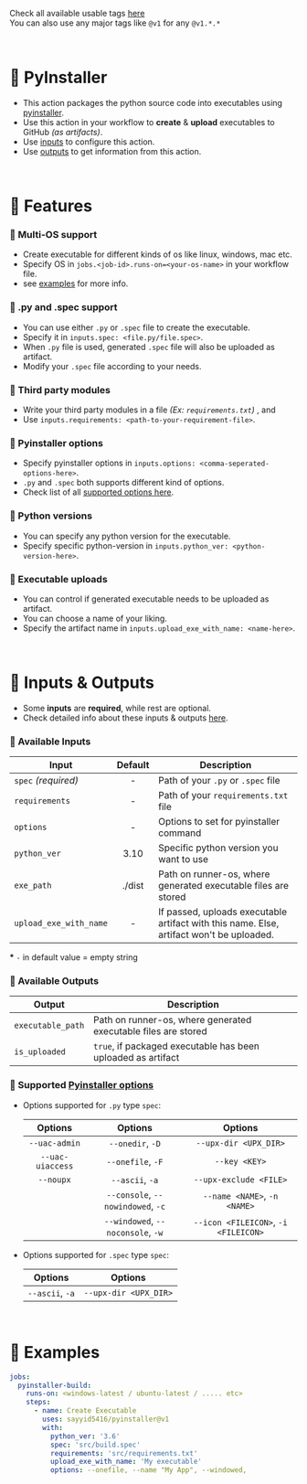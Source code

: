 Check all available usable tags [here](../../tags)
<br>
You can also use any major tags like `@v1` for any `@v1.*.*`


<br>


# 🔰 PyInstaller
  - This action packages the python source code into executables using [pyinstaller](https://pyinstaller.org).
  - Use this action in your workflow to **create** & **upload** executables to GitHub _(as artifacts)_.
  - Use [inputs](#-inputs--outputs) to configure this action.
  - Use [outputs](#-inputs--outputs) to get information from this action.


<br>


# 🔰 Features
### 💠 Multi-OS support
  - Create executable for different kinds of os like linux, windows, mac etc.
  - Specify OS in `jobs.<job-id>.runs-on=<your-os-name>` in your workflow file.
  - see [examples](#-examples) for more info.

### 💠 .py and .spec support
  - You can use either `.py` or `.spec` file to create the executable.
  - Specify it in `inputs.spec: <file.py/file.spec>`.
  - When `.py` file is used, generated `.spec` file will also be uploaded as artifact.
  - Modify your `.spec` file according to your needs.

### 💠 Third party modules
  - Write your third party modules in a file _(Ex: `requirements.txt`)_ , and
  - Use `inputs.requirements: <path-to-your-requirement-file>`.

### 💠 Pyinstaller options
  - Specify pyinstaller options in `inputs.options: <comma-seperated-options-here>`.
  - `.py` and `.spec` both supports different kind of options.
  - Check list of all [supported options here](#-inputs--outputs).

### 💠 Python versions
  - You can specify any python version for the executable.
  - Specify specific python-version in `inputs.python_ver: <python-version-here>`.

### 💠 Executable uploads
  - You can control if generated executable needs to be uploaded as artifact.
  - You can choose a name of your liking.
  - Specify the artifact name in `inputs.upload_exe_with_name: <name-here>`.


<br>


# 🔰 Inputs & Outputs
  - Some **inputs** are **required**, while rest are optional. 
  - Check detailed info about these inputs & outputs [here](/action.yml).

### 💠 Available Inputs

  | Input                 | Default  | Description 
  |-----------------------|:--------:|-------------
  | `spec`  _(required)_  | -        | Path of your `.py` or `.spec` file
  | `requirements`        | -        | Path of your `requirements.txt` file
  | `options`             | -        | Options to set for pyinstaller command
  | `python_ver`          | 3.10     | Specific python version you want to use
  | `exe_path`            | ./dist   | Path on runner-os, where generated executable files are stored
  | `upload_exe_with_name`| -        | If passed, uploads executable artifact  with this name. Else, artifact won't be uploaded.

  **\*** `-` in default value = empty string

### 💠 Available Outputs

  | Output                | Description 
  |-----------------------|-------------
  | `executable_path`     | Path on runner-os, where generated executable files are stored
  | `is_uploaded`         | `true`, if packaged executable has been uploaded as artifact

### 💠 Supported [Pyinstaller options](https://pyinstaller.org/en/stable/usage.html#options)
  - Options supported for `.py` type `spec`:

    | Options           | Options                                 | Options
    |:-----------------:|:---------------------------------------:|:-----:
    | `--uac-admin`     | `--onedir`,                        `-D` | `--upx-dir <UPX_DIR>`
    | `--uac-uiaccess`  | `--onefile`,                       `-F` | `--key <KEY>`
    | `--noupx`         | `--ascii`,                         `-a` | `--upx-exclude <FILE>`
    |                   | `--console`,    `--nowindowed`,    `-c` | `--name <NAME>`,                    `-n <NAME>`
    |                   | `--windowed`,   `--noconsole`,     `-w` | `--icon <FILEICON>`,                `-i <FILEICON>`
    
  - Options supported for `.spec` type `spec`:

    | Options           | Options
    |:-----------------:|:-----:
    | `--ascii`,  `-a`  | `--upx-dir <UPX_DIR>`


<br>


# 🔰 Examples

```yaml
jobs:
  pyinstaller-build:
    runs-on: <windows-latest / ubuntu-latest / ..... etc>
    steps:
      - name: Create Executable
        uses: sayyid5416/pyinstaller@v1
        with:
          python_ver: '3.6'
          spec: 'src/build.spec'
          requirements: 'src/requirements.txt'
          upload_exe_with_name: 'My executable'
          options: --onefile, --name "My App", --windowed, 
```
